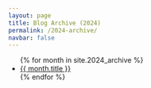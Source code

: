 ```yaml
---
layout: page
title: Blog Archive (2024)
permalink: /2024-archive/
navbar: false
---
```


<ul>
  {% for month in site.2024_archive %}
    <li><a href="{{ month.url }}">{{ month.title }}</a></li>
  {% endfor %}
</ul>